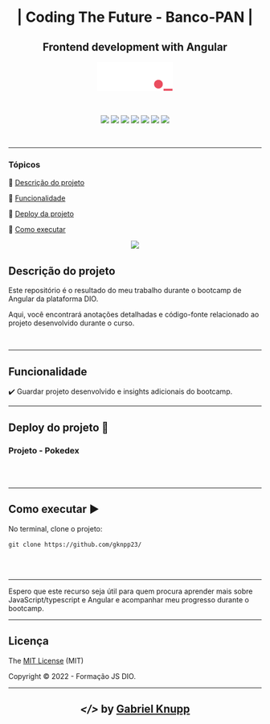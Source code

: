 <h1 align="center">| Coding The Future - Banco-PAN |</h1> 
<h2 align="center">Frontend development with Angular</h2>
<p align="center"><img src="img/DIO.png"  width="150"></p>
<br>
<p align="center">
  <img src="https://img.shields.io/static/v1?label=HTML&message=language&color=orange&style=for-the-badge&logo=HTML5"/>
  <img src="https://img.shields.io/static/v1?label=CSS&message=style sheets&color=blue&style=for-the-badge&logo=CSS3"/>
  <img src="https://img.shields.io/static/v1?label=JS&message=programming language&color=yellow&style=for-the-badge&logo=Javascript"/>
  <img src="https://img.shields.io/static/v1?label=TS&message=programming language&color=blue&style=for-the-badge&logo=Typescript"/>
  <img src="https://img.shields.io/static/v1?label=Angular&message=framework&color=darkred&style=for-the-badge&logo=Angular"/>
  <img src="http://img.shields.io/static/v1?label=License&message=MIT&color=green&style=for-the-badge"/>
  <img src="http://img.shields.io/static/v1?label=STATUS&message=CONCLUIDO&color=GREEN&style=for-the-badge"/>
</p>
<br>
<hr>

### Tópicos 

:small_blue_diamond: [Descrição do projeto](#descrição-do-projeto)

:small_blue_diamond: [Funcionalidade](#funcionalidade)

:small_blue_diamond: [Deploy da projeto](#deploy-do-projeto-dash)

:small_blue_diamond: [Como executar](#como-executar-arrow_forward)

<p align="center"><img src="img/JS.webp"  width="500"></p>

## Descrição do projeto 
<p> 
  Este repositório é o resultado do meu trabalho durante o bootcamp de Angular da plataforma DIO.  
  
  Aqui, você encontrará anotações detalhadas e código-fonte relacionado ao projeto desenvolvido durante o curso.
  
</p>


<br>

<hr>

## Funcionalidade

:heavy_check_mark: Guardar projeto desenvolvido e insights adicionais do bootcamp.

<hr>

## Deploy do projeto :dash:

###   Projeto - Pokedex
> 
<br>


<br>

<hr>

## Como executar :arrow_forward:

No terminal, clone o projeto: 

```
git clone https://github.com/gknpp23/
```
<br>



<br>

<hr>

Espero que este recurso seja útil para quem procura aprender mais sobre JavaScript/typescript e Angular e acompanhar meu progresso durante o bootcamp.

<hr>

## Licença 

The [MIT License]() (MIT)

Copyright :copyright: 2022 - Formação JS DIO.

<hr>

<h2 align="center"> <em>&lt;/&gt;</em>  by <a href="https://github.com/gknpp23" target="_blank">Gabriel Knupp</a> </h2>
